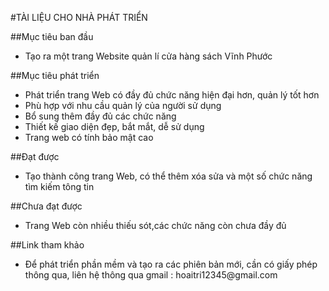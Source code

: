 #TÀI LIỆU CHO NHÀ PHÁT TRIỂN

##Mục tiêu ban đầu 
<ul><li> Tạo ra một trang Website  quản lí cửa hàng sách Vĩnh Phước </li> </ul>
##Mục tiêu phát triển
<ul>
<li> Phát triển trang Web có đầy đủ chức năng hiện đại hơn, quản lý tốt hơn </li> 
<li> Phù hợp với nhu cầu quản lý của người sử dụng</li> 
<li> Bổ sung thêm đầy đủ các chức năng </li> 
<li> Thiết kế giao diện đẹp, bắt mắt, dễ sử dụng</li> 
<li> Trang web có tính bảo mật cao </li> 
</ul>
##Đạt được
<ul><li> Tạo thành công trang Web, có thể thêm xóa sửa và một số chức năng tìm kiếm tông tin</li></ul>

##Chưa đạt được
<ul><li>  Trang Web còn nhiều thiếu sót,các chức năng còn chưa đầy đủ</li></ul>

##Link tham khảo
<ul><li>  Để phát triển phần mềm và tạo ra các phiên bản mới, cần có giấy phép thông qua,  liên hệ thông qua gmail : hoaitri12345@gmail.com </li> </ul>


